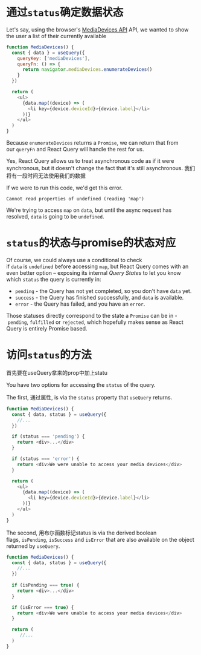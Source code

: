 
# 通过`status`确定数据状态

Let's say, using the browser's [MediaDevices API](https://developer.mozilla.org/en-US/docs/Web/API/MediaDevices/enumerateDevices) API, we wanted to show the user a list of their currently available

```js
function MediaDevices() {
  const { data } = useQuery({
    queryKey: ['mediaDevices'],
    queryFn: () => {
      return navigator.mediaDevices.enumerateDevices()
    }
  })

  return (
    <ul>
      {data.map((device) => (
        <li key={device.deviceId}>{device.label}</li>
      ))}
    </ul>
  )
}
```

Because `enumerateDevices` returns a `Promise`, we can return that from our `queryFn` and React Query will handle the rest for us.

Yes, React Query allows us to treat asynchronous code as if it were synchronous, but it doesn't change the fact that it's still asynchronous. 我们将有一段时间无法使用我们的数据

If we were to run this code, we'd get this error.

`Cannot read properties of undefined (reading 'map')`

We're trying to access `map` on `data`, but until the async request has resolved, `data` is going to be `undefined`.

# `status`的状态与promise的状态对应

Of course, we could always use a conditional to check if `data` is `undefined` before accessing `map`, but React Query comes with an even better option – exposing its internal _Query States_ to let you know which `status` the query is currently in:

- `pending` - the Query has not yet completed, so you don't have `data` yet.
- `success` - the Query has finished successfully, and `data` is available.
- `error` - the Query has failed, and you have an `error`.

Those statuses directly correspond to the state a `Promise` can be in - `pending`, `fulfilled` or `rejected`, which hopefully makes sense as React Query is entirely Promise based.

# 访问`status`的方法

首先要在useQuery拿来的prop中加上statu

You have two options for accessing the `status` of the query.

The first, 通过属性, is via the `status` property that `useQuery` returns.

```js
function MediaDevices() {
  const { data, status } = useQuery({
	//...
  })

  if (status === 'pending') {
    return <div>...</div>
  }

  if (status === 'error') {
    return <div>We were unable to access your media devices</div>
  }

  return (
    <ul>
      {data.map((device) => (
        <li key={device.deviceId}>{device.label}</li>
      ))}
    </ul>
  )
}
```

The second, 用布尔函数标记status is via the derived boolean flags, `isPending`, `isSuccess` and `isError` that are also available on the object returned by `useQuery`.

```js
function MediaDevices() {
  const { data, status } = useQuery({
	//...
  })
  
  if (isPending === true) {
    return <div>...</div>
  }

  if (isError === true) {
    return <div>We were unable to access your media devices</div>
  }

  return (
     //...
  )
}
```

 